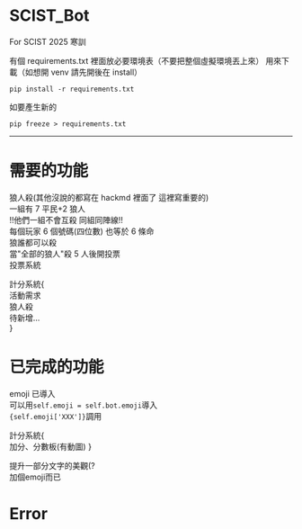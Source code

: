 # SCIST_Bot

For SCIST 2025 寒訓

有個 requirements.txt
裡面放必要環境表（不要把整個虛擬環境丟上來）
用來下載（如想開 venv 請先開後在 install）

```
pip install -r requirements.txt
```

如要產生新的

```
pip freeze > requirements.txt
```

---

# 需要的功能

狼人殺(其他沒說的都寫在 hackmd 裡面了 這裡寫重要的)  
一組有 7 平民+2 狼人  
!!他們一組不會互殺 同組同陣線!!  
每個玩家 6 個號碼(四位數) 也等於 6 條命  
狼誰都可以殺  
當"全部的狼人"殺 5 人後開投票  
投票系統  

計分系統{  
活動需求  
狼人殺  
待新增...  
}  


# 已完成的功能
emoji 已導入  
可以用```self.emoji = self.bot.emoji```導入  
```{self.emoji['XXX']}```調用  

計分系統{  
加分、分數板(有動圖)
}  

提升一部分文字的美觀(?  
加個emoji而已

# Error
